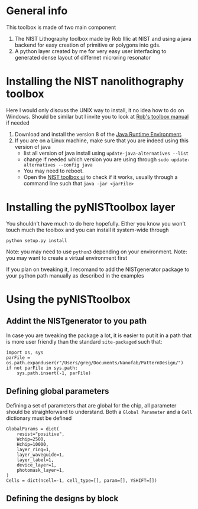 # General info

This toolbox is made of two main component

1. The NIST Lithography toolbox made by Rob Illic at NIST and using a java backend for easy creation of primitive or polygons into gds.
2. A python layer created by me for very easy user interfacing to generated dense layout of differnet microring resonator

# Installing the NIST nanolithography toolbox

Here I would only discuss the UNIX way to install, it no idea how to do on Windows. Should be similar but I invite you to look at [Rob's toolbox manual](CNSTnanoToolboxV2019.05.01/CNSTNanolithographyToolboxV2016.10.01.pdf) if needed

1. Download and install the version 8 of the [Java Runtime Environment](https://www.oracle.com/java/technologies/javase/javase8u211-later-archive-downloads.html).
2. If you are on a Linux machine, make sure that you are indeed using this version of java
   - list all version of java install using `update-java-alternatives --list`
   - change if needed which version you are using through `sudo update-alternatives --config java`
   - You may need to reboot.
   - Open the [NIST toolbox ui](CNSTnanoToolboxV2019.05.01/CNSTspecialScriptsV2019.05.01.jar) to check if it works, usually through a command line such that `java -jar <jarFile>`

# Installing the pyNISTtoolbox layer

You shouldn't have much to do here hopefully. Either you know you won't touch much the toolbox and you can install it system-wide through

```
python setup.py install
```

Note: you may need to use `python3` depending on your environment. Note: you may want to create a virtual environment first

If you plan on tweaking it, I recomand to add the NISTgenerator package to your python path manually as described in the examples

# Using the pyNISTtoolbox

## Addint the NISTgenerator to you path

In case you are tweaking the package a lot, it is easier to put it in a path that is more user friendly than the standard `site-packaged` such that:

```
import os, sys
parFile = os.path.expanduser(r"/Users/greg/Documents/Nanofab/PatternDesign/")
if not parFile in sys.path:
    sys.path.insert(-1, parFile)
```

## Defining global parameters

Defining a set of parameters that are global for the chip, all parameter should be straighforward to understand. Both a `Global Parameter` and a `Cell` dictionary must be defined

```
GlobalParams = dict(
    resist="positive",
    Wchip=2500,
    Hchip=10000,
    layer_ring=1,
    layer_waveguide=1,
    layer_label=1,
    device_layer=1,
    photomask_layer=1,
)
Cells = dict(ncell=-1, cell_type=[], param=[], YSHIFT=[])
```

## Defining the designs by block
